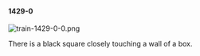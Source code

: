 #### 1429-0
![train-1429-0-0.png](https://github.com/lil-lab/nlvr/raw/master/nlvr/train/images/30/train-1429-0-0.png "train-1429-0-0.png")

There is a black square closely touching a wall of a box.